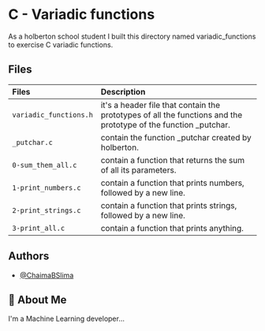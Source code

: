 # C - Variadic functions

As a holberton school student I built this directory named variadic_functions to exercise C variadic functions.

## Files

| Files |  Description                |
| :-------- |  :------------------------- |
| `variadic_functions.h` | it's a header file that contain the prototypes of all the functions and the prototype of the function _putchar.|
| `_putchar.c`| contain the function _putchar created by holberton. |
|  `0-sum_them_all.c` |contain a function that returns the sum of all its parameters. |
| `1-print_numbers.c` | contain a function that prints numbers, followed by a new line. |
| `2-print_strings.c` | contain a function that prints strings, followed by a new line. |
|`3-print_all.c` |contain  a function that prints anything.|


## Authors

- [@ChaimaBSlima](https://github.com/ChaimaBSlima)


## 🚀 About Me
I'm a Machine Learning developer...


